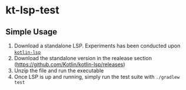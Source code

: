 # kt-lsp-test

## Simple Usage

1. Download a standalone LSP. Experiments has been conducted upon [`kotlin-lsp`](https://github.com/Kotlin/kotlin-lsp)
  1. Download the standalone version in the realease section (https://github.com/Kotlin/kotlin-lsp/releases)
  2. Unzip the file and run the executable
2. Once LSP is up and running, simply run the test suite with `./gradlew test`
